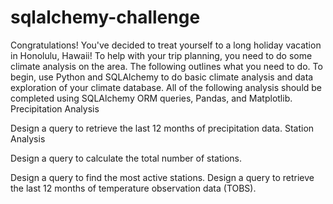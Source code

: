 # sqlalchemy-challenge

Congratulations! You've decided to treat yourself to a long holiday vacation in Honolulu, Hawaii! To help with your trip planning, you need to do some climate analysis on the area. The following outlines what you need to do.
To begin, use Python and SQLAlchemy to do basic climate analysis and data exploration of your climate database. All of the following analysis should be completed using SQLAlchemy ORM queries, Pandas, and Matplotlib.
Precipitation Analysis


Design a query to retrieve the last 12 months of precipitation data.
Station Analysis


Design a query to calculate the total number of stations.


Design a query to find the most active stations.
Design a query to retrieve the last 12 months of temperature observation data (TOBS).
